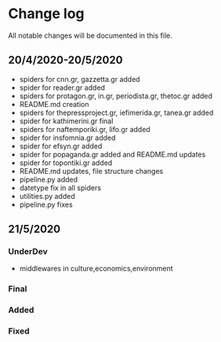 # Change log

All notable changes will be documented in this file.

## 20/4/2020-20/5/2020

- spiders for cnn.gr, gazzetta.gr added
- spider for reader.gr added
- spiders for protagon.gr, in.gr, periodista.gr, thetoc.gr added
- README.md creation
- spiders for thepressproject.gr, iefimerida.gr, tanea.gr added
- spider for kathimerini.gr final
- spiders for naftemporiki.gr, lifo.gr added
- spider for insfomnia.gr added
- spider for efsyn.gr added
- spider for popaganda.gr added and README.md updates
- spider for topontiki.gr added
- README.md updates, file structure changes
- pipeline.py added
- datetype fix in all spiders
- utilities.py added
- pipeline.py fixes

## 21/5/2020

### UnderDev

- middlewares in culture,economics,environment

### Final

### Added

### Fixed
